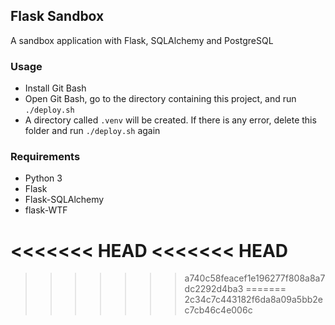 ## Flask Sandbox

A sandbox application with Flask, SQLAlchemy and PostgreSQL

### Usage

- Install Git Bash
- Open Git Bash, go to the directory containing this project, and run `./deploy.sh`
- A directory called `.venv` will be created. If there is any error, delete this folder and run `./deploy.sh` again

### Requirements

- Python 3
- Flask
- Flask-SQLAlchemy
- flask-WTF

<<<<<<< HEAD
<<<<<<< HEAD
=======

>>>>>>> a740c58feacef1e196277f808a8a7dc2292d4ba3
=======
>>>>>>> 2c34c7c443182f6da8a09a5bb2ec7cb46c4e006c
